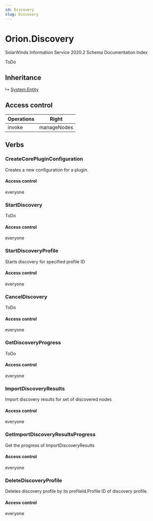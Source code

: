 ```yaml
---
id: Discovery
slug: Discovery
---
```


# Orion.Discovery

SolarWinds Information Service 2020.2 Schema Documentation Index

ToDo

## Inheritance

↳ [System.Entity](./../System/Entity)

## Access control

| Operations | Right |
| ------ | ------ |
| invoke | manageNodes |

## Verbs

### CreateCorePluginConfiguration

Creates a new configuration for a plugin.

#### Access control

everyone

### StartDiscovery

ToDo

#### Access control

everyone

### StartDiscoveryProfile

Starts discovery for specified profile ID

#### Access control

everyone

### CancelDiscovery

ToDo

#### Access control

everyone

### GetDiscoveryProgress

ToDo

#### Access control

everyone

### ImportDiscoveryResults

Import discovery results for set of discovered nodes

#### Access control

everyone

### GetImportDiscoveryResultsProgress

Get the progress of ImportDiscoveryResults

#### Access control

everyone

### DeleteDiscoveryProfile

Deletes discovery profile by its profileId.Profile ID of discovery profile.

#### Access control

everyone

